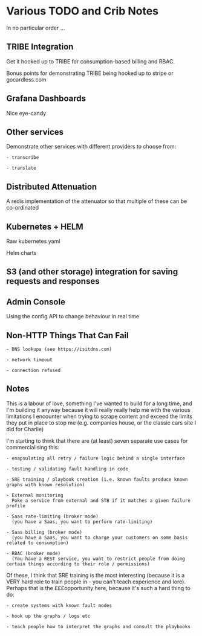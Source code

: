 # Various TODO and Crib Notes

In no particular order ...

## TRIBE Integration
Get it hooked up to TRIBE for consumption-based billing and RBAC.

Bonus points for demonstrating TRIBE being hooked up to stripe or gocardless.com

## Grafana Dashboards
Nice eye-candy

## Other services
Demonstrate other services with different providers to choose from:

    - transcribe

    - translate

## Distributed Attenuation
A redis implementation of the attenuator so that multiple of these can be co-ordinated

## Kubernetes + HELM
Raw kubernetes yaml

Helm charts

## S3 (and other storage) integration for saving requests and responses

## Admin Console
Using the config API to change behaviour in real time

## Non-HTTP Things That Can Fail

    - DNS lookups (see https://isitdns.com)

    - network timeout

    - connection refused

## Notes
This is a labour of love, something I've wanted to build for a long time, and I'm building it anyway because it will really really help me with the various limitations I encounter when trying to scrape content and exceed the limits they put in place to stop me (e.g. companies house, or the classic cars site I did for Charlie)

I'm starting to think that there are (at least) seven separate use cases for commercialising this:

    - enapsulating all retry / failure logic behind a single interface

    - testing / validating fault handling in code

    - SRE training / playbook creation (i.e. known faults produce known graphs with known resolution)

    - External monitoring
      Poke a service from external and STB if it matches a given failure profile

    - Saas rate-limiting (broker mode)
      (you have a Saas, you want to perform rate-limiting)

    - Saas billing (broker mode)
      (you have a Saas, you want to charge your customers on some basis related to consumption)

    - RBAC (broker mode)
      (You have a REST service, you want to restrict people from doing certain things according to their role / permissions)

Of these, I think that SRE training is the most interesting (because it is a VERY hard role to train people in - you can't teach experience and lore).  Perhaps that is the £££opportunity here, because it's such a hard thing to do:

    - create systems with known fault modes

    - hook up the graphs / logs etc

    - teach people how to interpret the graphs and consult the playbooks

